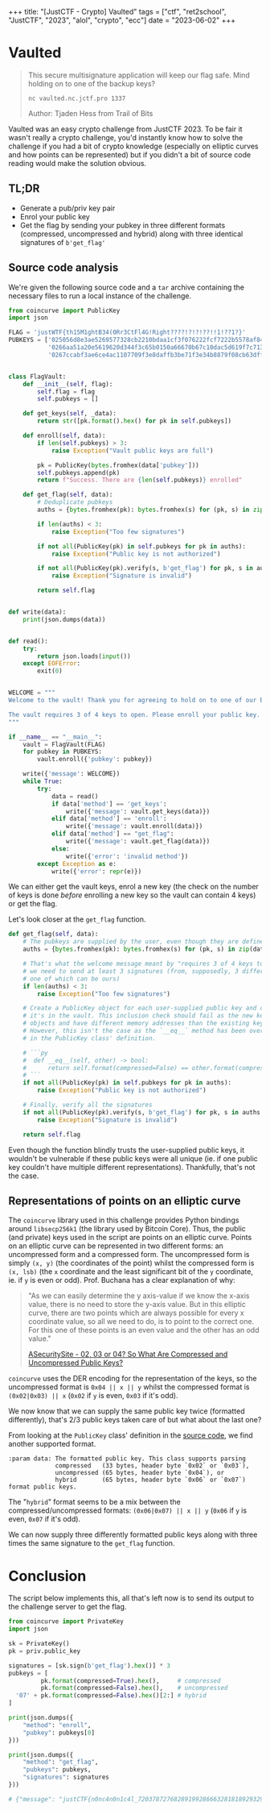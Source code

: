 +++
title: "[JustCTF - Crypto] Vaulted"
tags = ["ctf", "ret2school", "JustCTF", "2023", "alol", "crypto", "ecc"]
date = "2023-06-02"
+++

# Vaulted

> This secure multisignature application will keep our flag safe. Mind holding on to one of the backup keys?
>
> `nc vaulted.nc.jctf.pro 1337`
>
> Author: Tjaden Hess from Trail of Bits

Vaulted was an easy crypto challenge from JustCTF 2023. To be fair it wasn't really a crypto challenge, you'd instantly know how to solve the challenge if you had a bit of crypto knowledge (especially on elliptic curves and how points can be represented) but if you didn't a bit of source code reading would make the solution obvious.

## TL;DR

- Generate a pub/priv key pair
- Enrol your public key
- Get the flag by sending your pubkey in three different formats (compressed, uncompressed and hybrid) along with three identical signatures of `b'get_flag'`

## Source code analysis

We're given the following source code and a `tar` archive containing the necessary files to run a local instance of the challenge.

```py
from coincurve import PublicKey
import json

FLAG = 'justWTF{th15M1ghtB34(0Rr3CtFl4G!Right????!?!?!??!!1!??1?}'
PUBKEYS = ['025056d8e3ae5269577328cb2210bdaa1cf3f076222fcf7222b5578af846685103', 
           '0266aa51a20e5619620d344f3c65b0150a66670b67c10dac5d619f7c713c13d98f', 
           '0267ccabf3ae6ce4ac1107709f3e8daffb3be71f3e34b8879f08cb63dff32c4fdc']


class FlagVault:
    def __init__(self, flag):
        self.flag = flag
        self.pubkeys = []

    def get_keys(self, _data):
        return str([pk.format().hex() for pk in self.pubkeys])

    def enroll(self, data):
        if len(self.pubkeys) > 3:
            raise Exception("Vault public keys are full")

        pk = PublicKey(bytes.fromhex(data['pubkey']))
        self.pubkeys.append(pk)
        return f"Success. There are {len(self.pubkeys)} enrolled"

    def get_flag(self, data):
        # Deduplicate pubkeys
        auths = {bytes.fromhex(pk): bytes.fromhex(s) for (pk, s) in zip(data['pubkeys'], data['signatures'])}

        if len(auths) < 3:
            raise Exception("Too few signatures")

        if not all(PublicKey(pk) in self.pubkeys for pk in auths):
            raise Exception("Public key is not authorized")

        if not all(PublicKey(pk).verify(s, b'get_flag') for pk, s in auths.items()):
            raise Exception("Signature is invalid")

        return self.flag


def write(data):
    print(json.dumps(data))


def read():
    try:
        return json.loads(input())
    except EOFError:
        exit(0)


WELCOME = """
Welcome to the vault! Thank you for agreeing to hold on to one of our backup keys.

The vault requires 3 of 4 keys to open. Please enroll your public key.
"""

if __name__ == "__main__":
    vault = FlagVault(FLAG)
    for pubkey in PUBKEYS:
        vault.enroll({'pubkey': pubkey})

    write({'message': WELCOME})
    while True:
        try:
            data = read()
            if data['method'] == 'get_keys': 
                write({'message': vault.get_keys(data)})
            elif data['method'] == 'enroll':
                write({'message': vault.enroll(data)})
            elif data['method'] == "get_flag":
                write({'message': vault.get_flag(data)})
            else:
                write({'error': 'invalid method'})
        except Exception as e:
            write({'error': repr(e)})
```

We can either get the vault keys, enrol a new key (the check on the number of keys is done *before* enrolling a new key so the vault can contain 4 keys) or get the flag.

Let's look closer at the `get_flag` function. 

```py
def get_flag(self, data):
    # The pubkeys are supplied by the user, even though they are defined in the program, how strange ...
    auths = {bytes.fromhex(pk): bytes.fromhex(s) for (pk, s) in zip(data['pubkeys'], data['signatures'])}

    # That's what the welcome message meant by "requires 3 of 4 keys to open",
    # we need to send at least 3 signatures (from, supposedly, 3 different pubkeys,
    # one of which can be ours)
    if len(auths) < 3:
        raise Exception("Too few signatures")

    # Create a PublicKey object for each user-supplied public key and checks if
    # it's in the vault. This inclusion check should fail as the new keys are
    # objects and have different memory addresses than the existing keys.
    # However, this isn't the case as the `__eq__` method has been overwritten
    # in the PublicKey class' definition. 

    # ```py
    #  def __eq__(self, other) -> bool:
	#      return self.format(compressed=False) == other.format(compressed=False)
	# ```
    if not all(PublicKey(pk) in self.pubkeys for pk in auths):
        raise Exception("Public key is not authorized")

    # Finally, verify all the signatures 
    if not all(PublicKey(pk).verify(s, b'get_flag') for pk, s in auths.items()):
        raise Exception("Signature is invalid")

    return self.flag
```

Even though the function blindly trusts the user-supplied public keys, it wouldn't be vulnerable if these public keys were all unique (ie. if one public key couldn't have multiple different representations). Thankfully, that's not the case.

## Representations of points on an elliptic curve

The `coincurve` library used in this challenge provides Python bindings around `libsecp256k1` (the library used by Bitcoin Core). Thus, the public (and private) keys used in the script are points on an elliptic curve. Points on an elliptic curve can be represented in two different forms: an uncompressed form and a compressed form. The uncompressed form is simply `(x, y)` (the coordinates of the point) whilst the compressed form is `(x, lsb)` (the `x` coordinate and the least significant bit of the `y` coordinate, ie. if `y` is even or odd). Prof. Buchana has a clear explanation of why:

> "As we can easily determine the y axis-value if we know the x-axis value, there is no need to store the y-axis value. But in this elliptic curve, there are two points which are always possible for every x coordinate value, so all we need to do, is to point to the correct one. For this one of these points is an even value and the other has an odd value."
>
> [ASecuritySite - 02, 03 or 04? So What Are Compressed and Uncompressed Public Keys?](https://scribe.rip/asecuritysite-when-bob-met-alice/02-03-or-04-so-what-are-compressed-and-uncompressed-public-keys-6abcb57efeb6)

`coincurve` uses the DER encoding for the representation of the keys, so the uncompressed format is `0x04 || x || y` whilst the compressed format is `(0x02|0x03) || x` (`0x02` if `y` is even, `0x03` if it's odd).

We now know that we can supply the same public key twice (formatted differently), that's 2/3 public keys taken care of but what about the last one?

From looking at the `PublicKey` class' definition in the [source code](https://github.com/ofek/coincurve/blob/master/coincurve/keys.py#L298), we find another supported format.

```
:param data: The formatted public key. This class supports parsing
             compressed   (33 bytes, header byte `0x02` or `0x03`),
             uncompressed (65 bytes, header byte `0x04`), or
             hybrid       (65 bytes, header byte `0x06` or `0x07`) format public keys.
```

The "`hybrid`" format seems to be a mix between the compressed/uncompressed formats: `(0x06|0x07) || x || y` (`0x06` if `y` is even, `0x07` if it's odd).

We can now supply three differently formatted public keys along with three times the same signature to the `get_flag` function.

# Conclusion

The script below implements this, all that's left now is to send its output to the challenge server to get the flag.
```py
from coincurve import PrivateKey
import json

sk = PrivateKey()
pk = priv.public_key

signatures = [sk.sign(b'get_flag').hex()] * 3
pubkeys = [
         pk.format(compressed=True).hex(),     # compressed
         pk.format(compressed=False).hex(),    # uncompressed
  '07' + pk.format(compressed=False).hex()[2:] # hybrid
]

print(json.dumps({
	"method": "enroll",
	"pubkey": pubkeys[0]
}))

print(json.dumps({
	"method": "get_flag",
	"pubkeys": pubkeys,
	"signatures": signatures
}))

# {"message": "justCTF{n0nc4n0n1c4l_72037872768289199286663281818929329}"}
```